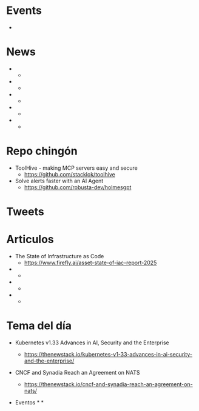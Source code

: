 
# Events

* 

# News

* 
  * 
* 
  * 
* 
  * 
* 
  * 
* 
  * 


# Repo chingón

* ToolHive - making MCP servers easy and secure
  * https://github.com/stacklok/toolhive
* Solve alerts faster with an AI Agent
  * https://github.com/robusta-dev/holmesgpt

  
# Tweets

# Articulos

* The State of Infrastructure as Code
  * https://www.firefly.ai/asset-state-of-iac-report-2025
* 
  * 
* 
  * 
* 
  * 


# Tema del día

* Kubernetes v1.33 Advances in AI, Security and the Enterprise
  * https://thenewstack.io/kubernetes-v1-33-advances-in-ai-security-and-the-enterprise/
* CNCF and Synadia Reach an Agreement on NATS
  * https://thenewstack.io/cncf-and-synadia-reach-an-agreement-on-nats/


* Eventos
  * 
  *  
